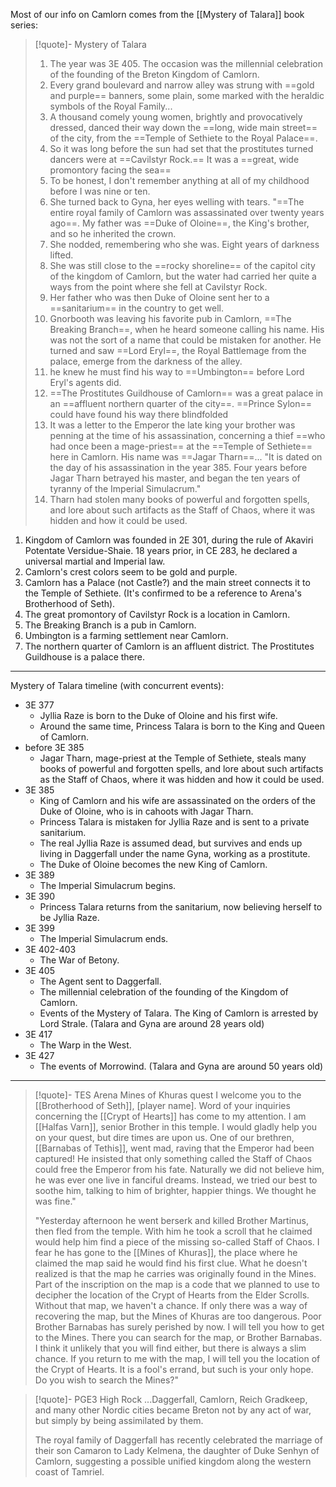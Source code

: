 
Most of our info on Camlorn comes from the [[Mystery of Talara]] book series:

> [!quote]- Mystery of Talara
> 1. The year was 3E 405. The occasion was the millennial celebration of the founding of the Breton Kingdom of Camlorn.
> 2. Every grand boulevard and narrow alley was strung with ==gold and purple== banners, some plain, some marked with the heraldic symbols of the Royal Family...
> 3. A thousand comely young women, brightly and provocatively dressed, danced their way down the ==long, wide main street== of the city, from the ==Temple of Sethiete to the Royal Palace==. 
> 4. So it was long before the sun had set that the prostitutes turned dancers were at ==Cavilstyr Rock.== It was a ==great, wide promontory facing the sea==
> 5. To be honest, I don't remember anything at all of my childhood before I was nine or ten.
> 6. She turned back to Gyna, her eyes welling with tears. "==The entire royal family of Camlorn was assassinated over twenty years ago==. My father was ==Duke of Oloine==, the King's brother, and so he inherited the crown.
> 7. She nodded, remembering who she was. Eight years of darkness lifted.
> 8. She was still close to the ==rocky shoreline== of the capitol city of the kingdom of Camlorn, but the water had carried her quite a ways from the point where she fell at Cavilstyr Rock.
> 9. Her father who was then Duke of Oloine sent her to a ==sanitarium== in the country to get well.
> 10. Gnorbooth was leaving his favorite pub in Camlorn, ==The Breaking Branch==, when he heard someone calling his name. His was not the sort of a name that could be mistaken for another. He turned and saw ==Lord Eryl==, the Royal Battlemage from the palace, emerge from the darkness of the alley.
> 11. he knew he must find his way to ==Umbington== before Lord Eryl's agents did.
> 12. ==The Prostitutes Guildhouse of Camlorn== was a great palace in an ==affluent northern quarter of the city==. ==Prince Sylon== could have found his way there blindfolded
> 13. It was a letter to the Emperor the late king your brother was penning at the time of his assassination, concerning a thief ==who had once been a mage-priest== at the ==Temple of Sethiete== here in Camlorn. His name was ==Jagar Tharn==... "It is dated on the day of his assassination in the year 385. Four years before Jagar Tharn betrayed his master, and began the ten years of tyranny of the Imperial Simulacrum."
> 14. Tharn had stolen many books of powerful and forgotten spells, and lore about such artifacts as the Staff of Chaos, where it was hidden and how it could be used.

1. Kingdom of Camlorn was founded in 2E 301, during the rule of Akaviri Potentate Versidue-Shaie. 18 years prior, in CE 283, he declared a universal martial and Imperial law.
2. Camlorn's crest colors seem to be gold and purple.
3. Camlorn has a Palace (not Castle?) and the main street connects it to the Temple of Sethiete. (It's confirmed to be a reference to Arena's Brotherhood of Seth).
4. The great promontory of Cavilstyr Rock is a location in Camlorn.
5. The Breaking Branch is a pub in Camlorn.
6. Umbington is a farming settlement near Camlorn.
7. The northern quarter of Camlorn is an affluent district. The Prostitutes Guildhouse is a palace there.
----
Mystery of Talara timeline (with concurrent events):

- 3E 377
	- Jyllia Raze is born to the Duke of Oloine and his first wife.
	- Around the same time, Princess Talara is born to the King and Queen of Camlorn.
- before 3E 385
	- Jagar Tharn, mage-priest at the Temple of Sethiete, steals many books of powerful and forgotten spells, and lore about such artifacts as the Staff of Chaos, where it was hidden and how it could be used.
- 3E 385
	- King of Camlorn and his wife are assassinated on the orders of the Duke of Oloine, who is in cahoots with Jagar Tharn.
	- Princess Talara is mistaken for Jyllia Raze and is sent to a private sanitarium.
	- The real Jyllia Raze is assumed dead, but survives and ends up living in Daggerfall under the name Gyna, working as a prostitute.
	- The Duke of Oloine becomes the new King of Camlorn.
- 3E 389
	- The Imperial Simulacrum begins.
- 3E 390
	- Princess Talara returns from the sanitarium, now believing herself to be Jyllia Raze.
- 3E 399
	- The Imperial Simulacrum ends.
- 3E 402-403
	- The War of Betony.
- 3E 405
	- The Agent sent to Daggerfall.
	- The millennial celebration of the founding of the Kingdom of Camlorn.
	- Events of the Mystery of Talara. The King of Camlorn is arrested by Lord Strale. (Talara and Gyna are around 28 years old)
- 3E 417
	- The Warp in the West.
- 3E 427
	- The events of Morrowind. (Talara and Gyna are around 50 years old)
----
> [!quote]- TES Arena Mines of Khuras quest
> I welcome you to the [[Brotherhood of Seth]], [player name]. Word of your inquiries concerning the [[Crypt of Hearts]] has come to my attention. I am [[Halfas Varn]], senior Brother in this temple. I would gladly help you on your quest, but dire times are upon us. One of our brethren, [[Barnabas of Tethis]], went mad, raving that the Emperor had been captured! He insisted that only something called the Staff of Chaos could free the Emperor from his fate. Naturally we did not believe him, he was ever one live in fanciful dreams. Instead, we tried our best to soothe him, talking to him of brighter, happier things. We thought he was fine."
> 
> "Yesterday afternoon he went berserk and killed Brother Martinus, then fled from the temple. With him he took a scroll that he claimed would help him find a piece of the missing so-called Staff of Chaos. I fear he has gone to the [[Mines of Khuras]], the place where he claimed the map said he would find his first clue. What he doesn't realized is that the map he carries was originally found in the Mines. Part of the inscription on the map is a code that we planned to use to decipher the location of the Crypt of Hearts from the Elder Scrolls. Without that map, we haven't a chance. If only there was a way of recovering the map, but the Mines of Khuras are too dangerous. Poor Brother Barnabas has surely perished by now. I will tell you how to get to the Mines. There you can search for the map, or Brother Barnabas. I think it unlikely that you will find either, but there is always a slim chance. If you return to me with the map, I will tell you the location of the Crypt of Hearts. It is a fool's errand, but such is your only hope. Do you wish to search the Mines?"


> [!quote]- PGE3 High Rock
> ...Daggerfall, Camlorn, Reich Gradkeep, and many other Nordic cities became Breton not by any act of war, but simply by being assimilated by them.
> 
> The royal family of Daggerfall has recently celebrated the marriage of their son Camaron to Lady Kelmena, the daughter of Duke Senhyn of Camlorn, suggesting a possible unified kingdom along the western coast of Tamriel.
